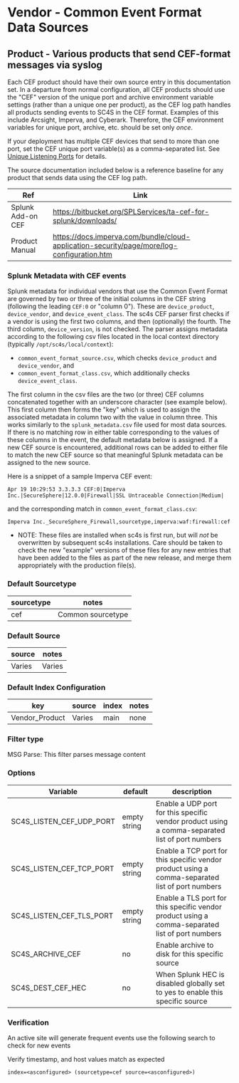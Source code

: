 # Vendor - Common Event Format Data Sources

## Product - Various products that send CEF-format messages via syslog

Each CEF product should have their own source entry in this documentation set.  In a departure
from normal configuration, all CEF products should use the "CEF" version of the unique port and
archive environment variable settings (rather than a unique one per product), as the CEF log path
handles all products sending events to SC4S in the CEF format. Examples of this include Arcsight,
Imperva, and Cyberark.  Therefore, the CEF environment variables for unique port, archive, etc.
should be set only _once_.

If your deployment has multiple CEF devices that send to more than one port,
set the CEF unique port variable(s) as a comma-separated list.  See [Unique Listening Ports](https://splunk-connect-for-syslog.readthedocs.io/en/develop/sources/#unique-listening-ports)
for details.

The source documentation included below is a reference baseline for any product that sends data
using the CEF log path.


| Ref            | Link                                                                                                    |
|----------------|---------------------------------------------------------------------------------------------------------|
| Splunk Add-on CEF | https://bitbucket.org/SPLServices/ta-cef-for-splunk/downloads/                                                              |
| Product Manual | https://docs.imperva.com/bundle/cloud-application-security/page/more/log-configuration.htm                                                        |


### Splunk Metadata with CEF events

Splunk metadata for individual vendors that use the Common Event Format are governed by two or three of the initial columns
in the CEF string (following the leading `CEF:0` or "column 0").  These are `device_product`, `device_vendor`, and `device_event_class`.
The sc4s CEF parser first checks if a vendor is using the first two columns, and then (optionally) the fourth.
The third column, `device_version`, is not checked.  The parser assigns metadata according to the following csv files located in the
local context directory (typically `/opt/sc4s/local/context`):

* `common_event_format_source.csv`, which checks `device_product` and `device_vendor`, and
* `common_event_format_class.csv`, which additionally checks `device_event_class`.

The first column in the csv files are the two (or three) CEF columns concatenated together with an underscore character (see example below).
This first column then forms the "key" which is used to assign the associated metadata in column two with the value in column three.
This works similarly to the `splunk_metadata.csv` file used for most data sources.
If there is no matching row in either table corresponding to the values of these columns in the event, the default metadata below is
assigned.  If a new CEF source is encountered, additional rows can be added to either file to match the new CEF source so that
meaningful Splunk metadata can be assigned to the new source.

Here is a snippet of a sample Imperva CEF event:
```
Apr 19 10:29:53 3.3.3.3 CEF:0|Imperva Inc.|SecureSphere|12.0.0|Firewall|SSL Untraceable Connection|Medium|
```
and the corresponding match in `common_event_format_class.csv`:
```
Imperva Inc._SecureSphere_Firewall,sourcetype,imperva:waf:firewall:cef
```

* NOTE:  These files are installed when sc4s is first run, but will _not_ be overwritten by subsequent
sc4s installations.  Care should be taken to check the new "example" versions of these files for any new entries that have
been added to the files as part of the new release, and merge them appropriately with the production file(s).

### Default Sourcetype

| sourcetype     | notes                                                                                                   |
|----------------|---------------------------------------------------------------------------------------------------------|
| cef        | Common sourcetype                                                                                                 |

### Default Source

| source     | notes                                                                                                   |
|----------------|---------------------------------------------------------------------------------------------------------|
| Varies        | Varies                                                                                               |

### Default Index Configuration

| key            | source     | index          | notes          |
|----------------|----------------|----------------|----------------|
| Vendor_Product      | Varies      | main          | none          |

### Filter type

MSG Parse: This filter parses message content

### Options

| Variable       | default        | description    |
|----------------|----------------|----------------|
| SC4S_LISTEN_CEF_UDP_PORT      | empty string      | Enable a UDP port for this specific vendor product using a comma-separated list of port numbers |
| SC4S_LISTEN_CEF_TCP_PORT      | empty string      | Enable a TCP port for this specific vendor product using a comma-separated list of port numbers |
| SC4S_LISTEN_CEF_TLS_PORT      | empty string      | Enable a TLS  port for this specific vendor product using a comma-separated list of port numbers |
| SC4S_ARCHIVE_CEF | no | Enable archive to disk for this specific source |
| SC4S_DEST_CEF_HEC | no | When Splunk HEC is disabled globally set to yes to enable this specific source | 

### Verification

An active site will generate frequent events use the following search to check for new events

Verify timestamp, and host values match as expected    

```
index=<asconfigured> (sourcetype=cef source=<asconfigured>)
```
